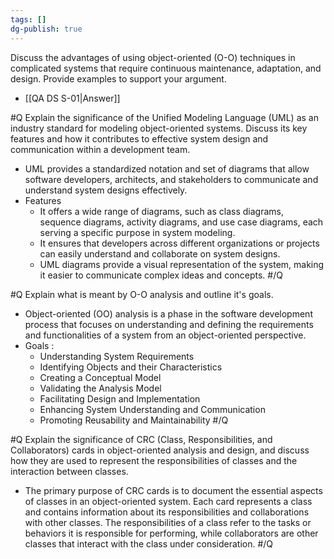 ```yaml
---
tags: []
dg-publish: true
---
```

Discuss the advantages of using object-oriented (O-O) techniques in complicated systems that require continuous maintenance, adaptation, and design. Provide examples to support your argument.

- [[QA DS S-01|Answer]]

#Q
Explain the significance of the Unified Modeling Language (UML) as an industry standard for modeling object-oriented systems. Discuss its key features and how it contributes to effective system design and communication within a development team.
- UML provides a standardized notation and set of diagrams that allow software developers, architects, and stakeholders to communicate and understand system designs effectively.
- Features
	- It offers a wide range of diagrams, such as class diagrams, sequence diagrams, activity diagrams, and use case diagrams, each serving a specific purpose in system modeling. 
	- It ensures that developers across different organizations or projects can easily understand and collaborate on system designs. 
	- UML diagrams provide a visual representation of the system, making it easier to communicate complex ideas and concepts.
#/Q 

#Q
Explain what is meant by O-O analysis and outline it's goals.
- Object-oriented (OO) analysis is a phase in the software development process that focuses on understanding and defining the requirements and functionalities of a system from an object-oriented perspective.
- Goals : 
	- Understanding System Requirements
	- Identifying Objects and their Characteristics
	- Creating a Conceptual Model
	- Validating the Analysis Model
	- Facilitating Design and Implementation
	- Enhancing System Understanding and Communication
	- Promoting Reusability and Maintainability
#/Q 

#Q
Explain the significance of CRC (Class, Responsibilities, and Collaborators) cards in object-oriented analysis and design, and discuss how they are used to represent the responsibilities of classes and the interaction between classes.
- The primary purpose of CRC cards is to document the essential aspects of classes in an object-oriented system. Each card represents a class and contains information about its responsibilities and collaborations with other classes. The responsibilities of a class refer to the tasks or behaviors it is responsible for performing, while collaborators are other classes that interact with the class under consideration.
#/Q 
